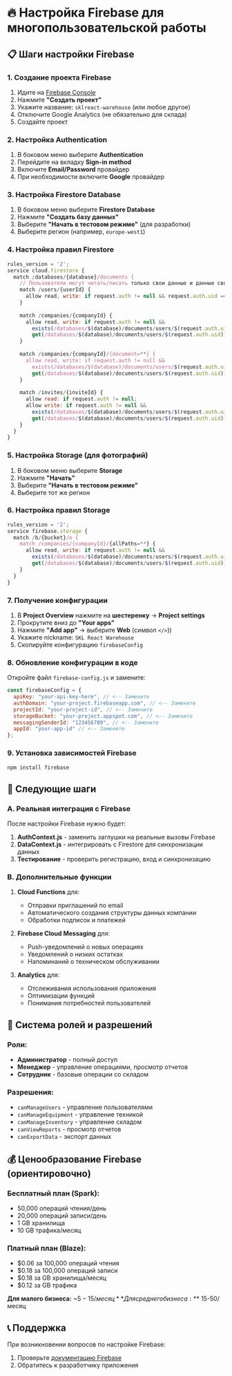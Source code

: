 # 🔥 Настройка Firebase для многопользовательской работы

## 📋 Шаги настройки Firebase

### 1. Создание проекта Firebase
1. Идите на [Firebase Console](https://console.firebase.google.com/)
2. Нажмите **"Создать проект"**
3. Укажите название: `sklreact-warehouse` (или любое другое)
4. Отключите Google Analytics (не обязательно для склада)
5. Создайте проект

### 2. Настройка Authentication
1. В боковом меню выберите **Authentication**
2. Перейдите на вкладку **Sign-in method**
3. Включите **Email/Password** провайдер
4. При необходимости включите **Google** провайдер

### 3. Настройка Firestore Database
1. В боковом меню выберите **Firestore Database**
2. Нажмите **"Создать базу данных"**
3. Выберите **"Начать в тестовом режиме"** (для разработки)
4. Выберите регион (например, `europe-west1`)

### 4. Настройка правил Firestore
```javascript
rules_version = '2';
service cloud.firestore {
  match /databases/{database}/documents {
    // Пользователи могут читать/писать только свои данные и данные своей компании
    match /users/{userId} {
      allow read, write: if request.auth != null && request.auth.uid == userId;
    }
    
    match /companies/{companyId} {
      allow read, write: if request.auth != null && 
        exists(/databases/$(database)/documents/users/$(request.auth.uid)) &&
        get(/databases/$(database)/documents/users/$(request.auth.uid)).data.companyId == companyId;
    }
    
    match /companies/{companyId}/{document=**} {
      allow read, write: if request.auth != null && 
        exists(/databases/$(database)/documents/users/$(request.auth.uid)) &&
        get(/databases/$(database)/documents/users/$(request.auth.uid)).data.companyId == companyId;
    }
    
    match /invites/{inviteId} {
      allow read: if request.auth != null;
      allow write: if request.auth != null && 
        exists(/databases/$(database)/documents/users/$(request.auth.uid)) &&
        get(/databases/$(database)/documents/users/$(request.auth.uid)).data.role in ['admin', 'manager'];
    }
  }
}
```

### 5. Настройка Storage (для фотографий)
1. В боковом меню выберите **Storage**
2. Нажмите **"Начать"**
3. Выберите **"Начать в тестовом режиме"**
4. Выберите тот же регион

### 6. Настройка правил Storage
```javascript
rules_version = '2';
service firebase.storage {
  match /b/{bucket}/o {
    match /companies/{companyId}/{allPaths=**} {
      allow read, write: if request.auth != null && 
        exists(/databases/$(database)/documents/users/$(request.auth.uid)) &&
        get(/databases/$(database)/documents/users/$(request.auth.uid)).data.companyId == companyId;
    }
  }
}
```

### 7. Получение конфигурации
1. В **Project Overview** нажмите на **шестеренку** → **Project settings**
2. Прокрутите вниз до **"Your apps"**
3. Нажмите **"Add app"** → выберите **Web** (символ `</>`))
4. Укажите nickname: `SKL React Warehouse`
5. Скопируйте конфигурацию `firebaseConfig`

### 8. Обновление конфигурации в коде
Откройте файл `firebase-config.js` и замените:
```javascript
const firebaseConfig = {
  apiKey: "your-api-key-here", // <-- Замените
  authDomain: "your-project.firebaseapp.com", // <-- Замените
  projectId: "your-project-id", // <-- Замените
  storageBucket: "your-project.appspot.com", // <-- Замените
  messagingSenderId: "123456789", // <-- Замените
  appId: "your-app-id" // <-- Замените
};
```

### 9. Установка зависимостей Firebase
```bash
npm install firebase
```

## 🚀 Следующие шаги

### A. Реальная интеграция с Firebase
После настройки Firebase нужно будет:

1. **AuthContext.js** - заменить заглушки на реальные вызовы Firebase
2. **DataContext.js** - интегрировать с Firestore для синхронизации данных
3. **Тестирование** - проверить регистрацию, вход и синхронизацию

### B. Дополнительные функции

1. **Cloud Functions** для:
   - Отправки приглашений по email
   - Автоматического создания структуры данных компании
   - Обработки подписок и платежей

2. **Firebase Cloud Messaging** для:
   - Push-уведомлений о новых операциях
   - Уведомлений о низких остатках
   - Напоминаний о техническом обслуживании

3. **Analytics** для:
   - Отслеживания использования приложения
   - Оптимизации функций
   - Понимания потребностей пользователей

## 🔐 Система ролей и разрешений

### Роли:
- **Администратор** - полный доступ
- **Менеджер** - управление операциями, просмотр отчетов  
- **Сотрудник** - базовые операции со складом

### Разрешения:
- `canManageUsers` - управление пользователями
- `canManageEquipment` - управление техникой
- `canManageInventory` - управление складом
- `canViewReports` - просмотр отчетов
- `canExportData` - экспорт данных

## 💰 Ценообразование Firebase (ориентировочно)

### Бесплатный план (Spark):
- 50,000 операций чтения/день
- 20,000 операций записи/день
- 1 GB хранилища
- 10 GB трафика/месяц

### Платный план (Blaze):
- $0.06 за 100,000 операций чтения
- $0.18 за 100,000 операций записи
- $0.18 за GB хранилища/месяц
- $0.12 за GB трафика

**Для малого бизнеса:** ~$5-15/месяц
**Для среднего бизнеса:** ~$15-50/месяц

## 📞 Поддержка

При возникновении вопросов по настройке Firebase:
1. Проверьте [документацию Firebase](https://firebase.google.com/docs)
2. Обратитесь к разработчику приложения